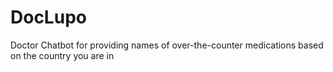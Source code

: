 # DocLupo
Doctor Chatbot for providing names of over-the-counter medications based on the country you are in
